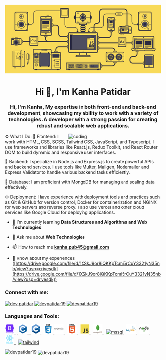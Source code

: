 ![logo](https://github.com/devPatidar19/devPatidar19/blob/main/front.gif)

<h1 align="center">Hi 👋, I'm Kanha Patidar</h1>
<h3 align="center">Hi, I'm Kanha, My expertise in both front-end and back-end development, showcasing my ability to work with a variety of technologies .A developer with a strong passion for creating robust and scalable web applications.</h3>
<img  align ="right" alt="coding" width="300" src="https://raj-rathod.github.io/rajesh-rathore/assets/images/developer.gif"/>

⚙️ What I Do:
🧩 Frontend: I work with HTML, CSS, SCSS, Tailwind CSS, JavaScript, and Typescript. I use frameworks and libraries like React.js, Redux Toolkit, and React Router DOM to build dynamic and responsive user interfaces.

🧩 Backend: I specialize in Node.js and Express.js to create powerful APIs and backend services. I use tools like Multer, Mailgen, Nodemailer and Express Validator to handle various backend tasks efficiently.

🧩 Database: I am proficient with MongoDB for managing and scaling data effectively.

⚙️ Deployment:
I have experience with deployment tools and practices such as Git & GitHub for version control, Docker for containerization and NGINX for web servers and reverse proxy. I also use Vercel and other cloud services like  Google Cloud for deploying applications.

- 🌱 I’m currently learning **Data Structures and Algorithms and Web Technologies**

- 💬 Ask me about **Web Technologies**

- 📫 How to reach me **kanha.pub45@gmail.com**

- 📄 Know about my experiences ([https://drive.google.com/file/d/1XSkJ9or8iQKKpTcmi5rCuY3321yN35nb/view?usp=drivesdk](https://drive.google.com/file/d/1XSkJ9or8iQKKpTcmi5rCuY3321yN35nb/view?usp=drivesdk))



<h3 align="left">Connect with me:</h3>
<p align="left">
<a href="https://www.linkedin.com/in/kanha-patidar-a77086222/" target="blank"><img align="center" src="https://raw.githubusercontent.com/rahuldkjain/github-profile-readme-generator/master/src/images/icons/Social/linked-in-alt.svg" alt="dev patidar" height="30" width="40" /></a> 
<a href="https://www.instagram.com/kanha_patidar45?igsh=aGlxZDA3ZzVqZmZ4" target="blank"><img align="center" src="https://raw.githubusercontent.com/rahuldkjain/github-profile-readme-generator/master/src/images/icons/Social/instagram.svg" alt="devpatidar19" height="30" width="40" /></a>
<a href="https://leetcode.com/u/kanhapatidar45/" target="blank"><img align="center" src="https://raw.githubusercontent.com/rahuldkjain/github-profile-readme-generator/master/src/images/icons/Social/leet-code.svg" alt="devpatidar19" height="30" width="40" /></a>
</p>

<h3 align="left">Languages and Tools:</h3>
<p align="left"> <a href="https://getbootstrap.com" target="_blank" rel="noreferrer"> <img src="https://raw.githubusercontent.com/devicons/devicon/master/icons/bootstrap/bootstrap-plain-wordmark.svg" alt="bootstrap" width="30" height="30"/> </a> &nbsp<a href="https://www.cprogramming.com/" target="_blank" rel="noreferrer"> <img src="https://raw.githubusercontent.com/devicons/devicon/master/icons/c/c-original.svg" alt="c" width="30" height="30"/> </a> <a href="https://www.w3schools.com/cpp/" target="_blank" rel="noreferrer"> &nbsp <img src="https://raw.githubusercontent.com/devicons/devicon/master/icons/cplusplus/cplusplus-original.svg" alt="cplusplus" width="30" height="30"/> </a>  &nbsp <a href="https://www.w3schools.com/css/" target="_blank" rel="noreferrer"> <img src="https://raw.githubusercontent.com/devicons/devicon/master/icons/css3/css3-original-wordmark.svg" alt="css3" width="30" height="30"/> </a> <a href="https://expressjs.com" target="_blank" rel="noreferrer"> <img src="https://raw.githubusercontent.com/devicons/devicon/master/icons/express/express-original-wordmark.svg" alt="express" width="30" height="30"/> </a>  &nbsp <a href="https://www.w3.org/html/" target="_blank" rel="noreferrer"> <img src="https://raw.githubusercontent.com/devicons/devicon/master/icons/html5/html5-original-wordmark.svg" alt="html5" width="30" height="30"/> </a>  &nbsp <a href="https://developer.mozilla.org/en-US/docs/Web/JavaScript" target="_blank" rel="noreferrer"> <img src="https://raw.githubusercontent.com/devicons/devicon/master/icons/javascript/javascript-original.svg" alt="javascript" width="30" height="30"/> </a> &nbsp <a href="https://www.mongodb.com/" target="_blank" rel="noreferrer"> <img src="https://raw.githubusercontent.com/devicons/devicon/master/icons/mongodb/mongodb-original-wordmark.svg" alt="mongodb" width="30" height="30"/> </a> &nbsp <a href="https://www.microsoft.com/en-us/sql-server" target="_blank" rel="noreferrer"> <img src="https://www.svgrepo.com/show/303229/microsoft-sql-server-logo.svg" alt="mssql" width="30" height="30"/> </a> &nbsp <a href="https://www.mysql.com/" target="_blank" rel="noreferrer"> <img src="https://raw.githubusercontent.com/devicons/devicon/master/icons/mysql/mysql-original-wordmark.svg" alt="mysql" width="30" height="30"/> </a>  &nbsp <a href="https://nodejs.org" target="_blank" rel="noreferrer"> <img src="https://raw.githubusercontent.com/devicons/devicon/master/icons/nodejs/nodejs-original-wordmark.svg" alt="nodejs" width="30" height="30"/> </a>  &nbsp <a href="https://reactjs.org/" target="_blank" rel="noreferrer"> <img src="https://raw.githubusercontent.com/devicons/devicon/master/icons/react/react-original-wordmark.svg" alt="react" width="30" height="30"/> </a>  &nbsp <a href="https://tailwindcss.com/" target="_blank" rel="noreferrer"> <img src="https://www.vectorlogo.zone/logos/tailwindcss/tailwindcss-icon.svg" alt="tailwind" width="30" height="30"/> </a> </p>

<p><img align="left" src="https://github-readme-stats.vercel.app/api/top-langs?username=devpatidar19&show_icons=true&locale=en&layout=compact" alt="devpatidar19" /></p>

<p>&nbsp;<img align="center" src="https://github-readme-stats.vercel.app/api?username=devpatidar19&show_icons=true&locale=en" alt="devpatidar19" /></p>

<!--
**devPatidar19/devPatidar19** is a ✨ _special_ ✨ repository because its `README.md` (this file) appears on your GitHub profile.

Here are some ideas to get you started:

- 🔭 I’m currently working on ...
- 🌱 I’m currently learning ...
- 👯 I’m looking to collaborate on ...
- 🤔 I’m looking for help with ...
- 💬 Ask me about ...
- 📫 How to reach me: ...
- 😄 Pronouns: ...
- ⚡ Fun fact: ...
-->
